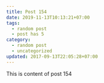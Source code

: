 ```yaml
---
title: Post 154
date: 2019-11-13T10:13:21+07:00
tags:
  - random post
  - post has 5
category:
  - random post
  - uncategorized
updated: 2017-09-13T22:05:28+07:00
---
```

This is content of post 154
